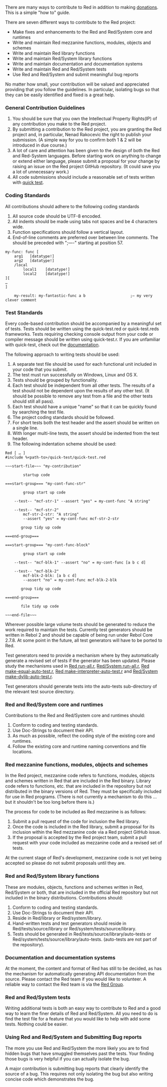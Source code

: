 There are many ways to contribute to Red in addition to making [donations](http://www.red-lang.org/p/donations.html). This is a simple "how to" guide.

There are seven different ways to contribute to the Red project:
* Make fixes and enhancements to the Red and Red/System core and runtimes
* Write and maintain Red mezzanine functions, modules, objects and schemes   
* Write and maintain Red library functions
* Write and maintain Red/System library functions
* Write and maintain documentation and documentation systems
* Write and maintain Red and Red/System tests
* Use Red and Red/System and submit meaningful bug reports

No matter how small, your contribution will be valued and appreciated providing that you follow the guidelines. In particular, isolating bugs so that they can be easily identified and fixed is a great help.

### General Contribution Guidelines
1. You should be sure that you own the Intellectual Property Rights(IP) of any contribution you make to the Red project.
2. By submitting a contribution to the Red project, you are granting the Red project and, in particular, Nenad Rakocevic the right to publish your submission.
(A simple way for you to confirm both 1 & 2 will be introduced in due course.)
3. A lot of care and attention has been given to the design of both the Red and Red-System languages. Before starting work on anything to change or extend either language, please submit a proposal for your change by raising an issue on the Red project GitHub repository. (It could save you a lot of unnecessary work.)
4. All code submissions should include a reasonable set of tests written with [quick test](http://static.red-lang.org/red-system-quick-test.html).

### Coding Standards
All contributions should adhere to the following coding standards

1. All source code should be UTF-8 encoded.
2. All indents should be made using tabs not spaces and be 4 characters wide.
3. Function specifications should follow a vertical layout.
4. End-of-line comments are preferred over between line comments. The should be preceded with ";—-" starting at position 57.
```
my-func: func [
    arg1   [datatype!]
    arg2   [datatype!]
    /local
        local1    [datatype!]
        local2    [datatype!]     
][
…
]
 
    my-result: my-fantastic-func a b                    ;— my very clever comment
``` 


### Test Standards
Every code-based contribution should be accompanied by a meaningful set of tests. Tests should be written using the quick-test.red or quick-test.reds frameworks. Tests requiring checking console output from your code or compiler message should be written using quick-test.r. If you are unfamiliar with quick-test, check out the [documentation](http://static.red-lang.org/red-system-quick-test.html).

The following approach to writing tests should be used:

1. A separate test file should be used for each functional unit included in your code that you submit.
2. The test must run successfully on Windows, Linux and OS X. 
3. Tests should be grouped by functionality.
4. Each test should be independent from all other tests. The results of a test should not be dependent upon the results of any other test. (It should be possible to remove any test from a file and the other tests should still all pass).
5. Each test should have a unique "name" so that it can be quickly found by searching the test file.
6. The project coding standards should be followed.
7. For short tests both the test header and the assert should be written on a single line.
8. With longer multi-line tests, the assert should be indented from the test header.
9. The following indentation scheme should be used:
```
Red [ … ]
#include %<path-to>/quick-test/quick-test.red

~~~start-file~~~ "my-contribution"

        startup code

===start-group=== "my-cont-func-str"

        group start up code

    --test-- "mcf-str-1" --assert "yes" = my-cont-func "A string"

    --test-- "mcf-str-2"
        mcf-str-2-str: "A string"
        --assert "yes" = my-cont-func mcf-str-2-str

       group tidy up code

===end-group===

===start-group=== "my-cont-func-block"

        group start up code

    --test-- "mcf-blk-1" --assert "no" = my-cont-func [a b c d]

    --test-- "mcf-blk-2"
        mcf-blk-2-blk: [a b c d]
        --assert "no" = my-cont-func mcf-blk-2-blk

       group tidy up code

===end-group===

       file tidy up code

~~~end-file~~~

```

Wherever possible large volume tests should be generated to reduce the work required to maintain the tests. Currently test generators should be written in Rebol 2 and should be capable of being run under Rebol Core 2.7.8. At some point in the future, all test generators will have to be ported to Red.

Test generators need to provide a mechanism where by they automatically generate a revised set of tests if the generator has been updated. Please study the mechanisms used in [Red run-all.r](https://github.com/red/red/blob/master/tests/run-all.r), [Red/System run-all.r](https://github.com/red/red/blob/master/system/tests/run-all.r), [Red make-equal-auto-test.r](https://github.com/red/red/blob/master/tests/source/units/make-equal-auto-test.r), [Red make-interpreter-auto-test.r](https://github.com/red/red/blob/master/tests/source/units/make-interpreter-auto-test.r) and [Red/System make-dylib-auto-test.r](https://github.com/red/red/blob/master/system/tests/source/units/make-dylib-auto-test.r).

Test generators should generate tests into the auto-tests sub-directory of the relevant test source directory.

### Red and Red/System core and runtimes
Contributions to the Red and Red/System core and runtimes should:

1. Conform to coding and testing standards.
2. Use Doc-Strings to document their API.
3. As much as possible, reflect the coding style of the existing core and runtimes.
4. Follow the existing core and runtime naming conventions and file locations.

### Red mezzanine functions, modules, objects and schemes
In the Red project, mezzanine code refers to functions, modules, objects and schemes written in Red that are included in the Red binary. Library code refers to functions, etc. that are included in the repository but not distributed in the binary versions of Red. They must be specifically included for use in Red programs. (There is not currently a mechanism to do this … but it shouldn't be too long before there is.)

The process for code to be included as Red mezzanine is as follows:

1. Submit a pull request of the code for inclusion the Red library.
2. Once the code is included in the Red library, submit a proposal for its inclusion within the Red mezzanine code via a Red project GitHub issue.
3. If the proposal is accepted by the Red project team, submit a pull request with your code included as mezzanine code and a revised set of tests.

At the current stage of Red's development, mezzanine code is not yet being accepted so please do not submit proposals until they are.

### Red and Red/System library functions
These are modules, objects, functions and schemes written in Red, Red/System or both, that are included in the official Red repository but not included in the binary distributions. Contributions should:

1. Conform to coding and testing standards.
2. Use Doc-Strings to document their API.
3. Reside in Red/library or Red/system/library.
4. Hand-written tests and test generators should reside in Red/tests/source/library or Red/system/tests/source/library.
5. Tests should be generated in Red/tests/source/library/auto-tests or Red/system/tests/source/library/auto-tests. (auto-tests are not part of the repository).

### Documentation and documentation systems
At the moment, the content and format of Red has still to be decided, as has the mechanism for automatically generating API documentation from the source. Please contact the Red team if you would like to volunteer. A reliable way to contact the Red team is via the [Red Group](https://groups.google.com/forum/?hl=en#!forum/red-lang).

### Red and Red/System tests
Writing additional tests is both an easy way to contribute to Red and a good way to learn the finer details of Red and Red/System. All you need to do is find the test file for a feature that you would like to help with add some tests. Nothing could be easier.


### Using Red and Red/System and Submitting Bug reports
The more you use Red and Red/System the more likely you are to find hidden bugs that have smuggled themselves past the tests. Your finding those bugs is very helpful if you can actually isolate the bug. 

A major contribution is submitting bug reports that clearly identify the source of a bug. This requires not only isolating the bug but also writing concise code which demonstrates the bug.